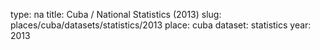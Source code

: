 type: na
title: Cuba / National Statistics (2013)
slug: places/cuba/datasets/statistics/2013
place: cuba
dataset: statistics
year: 2013
